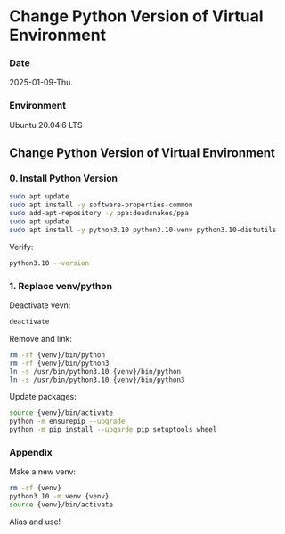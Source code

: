 # Change Python Version of Virtual Environment

### Date

2025-01-09-Thu.

### Environment

Ubuntu 20.04.6 LTS

## Change Python Version of Virtual Environment

### 0. Install Python Version

```Bash
sudo apt update
sudo apt install -y software-properties-common
sudo add-apt-repository -y ppa:deadsnakes/ppa
sudo apt update
sudo apt install -y python3.10 python3.10-venv python3.10-distutils
```

Verify:

```Bash
python3.10 --version
```

### 1. Replace venv/python

Deactivate vevn:

```Bash
deactivate
```

Remove and link:

```Bash
rm -rf {venv}/bin/python
rm -rf {venv}/bin/python3
ln -s /usr/bin/python3.10 {venv}/bin/python
ln -s /usr/bin/python3.10 {venv}/bin/python3
```

Update packages:

```Bash
source {venv}/bin/activate
python -m ensurepip --upgrade
python -m pip install --upgarde pip setuptools wheel
```

### Appendix

Make a new venv:

```Bash
rm -rf {venv}
python3.10 -m venv {venv}
source {venv}/bin/activate
```

Alias and use!
